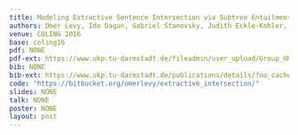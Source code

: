 ```yaml
---
title: Modeling Extractive Sentence Intersection via Subtree Entailment 
authors: Omer Levy, Ido Dagan, Gabriel Stanovsky, Judith Eckle-Kohler, Iryna Gurevych
venue: COLING 2016
base: coling16
pdf: NONE
pdf-ext: https://www.ukp.tu-darmstadt.de/fileadmin/user_upload/Group_UKP/publikationen/2016/2016_COLING_intersection_cameraReady.pdf
bib: NONE
bib-ext: https://www.ukp.tu-darmstadt.de/publications/details/?no_cache=1&tx_bibtex_pi1%5Bpub_id%5D=TUD-CS-2016-1448&type=99&tx_bibtex_pi1%5Bbibtex%5D=yes
code: "https://bitbucket.org/omerlevy/extractive_intersection/"
slides: NONE
talk: NONE
poster: NONE
layout: post
---
```

